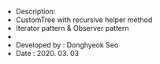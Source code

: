  * Description:
 * CustomTree with recursive helper method
 * Iterator pattern & Observer pattern
 * 
 * Developed by : Donghyeok Seo
 * Date : 2020. 03. 03